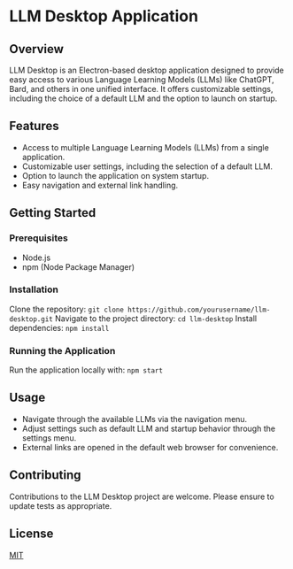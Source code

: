 # LLM Desktop Application

## Overview
LLM Desktop is an Electron-based desktop application designed to provide easy access to various Language Learning Models (LLMs) like ChatGPT, Bard, and others in one unified interface. It offers customizable settings, including the choice of a default LLM and the option to launch on startup.

## Features
- Access to multiple Language Learning Models (LLMs) from a single application.
- Customizable user settings, including the selection of a default LLM.
- Option to launch the application on system startup.
- Easy navigation and external link handling.

## Getting Started

### Prerequisites
- Node.js
- npm (Node Package Manager)

### Installation
Clone the repository:
```git clone https://github.com/yourusername/llm-desktop.git```
Navigate to the project directory:
```cd llm-desktop```
Install dependencies:
```npm install```

### Running the Application
Run the application locally with:
```npm start```

## Usage
- Navigate through the available LLMs via the navigation menu.
- Adjust settings such as default LLM and startup behavior through the settings menu.
- External links are opened in the default web browser for convenience.

## Contributing
Contributions to the LLM Desktop project are welcome. Please ensure to update tests as appropriate.

## License
[MIT](https://choosealicense.com/licenses/mit/)